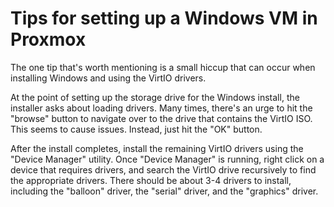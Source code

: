 # Tips for setting up a Windows VM in Proxmox

The one tip that's worth mentioning is a small hiccup that can occur when installing Windows and using the VirtIO drivers.

At the point of setting up the storage drive for the Windows install, the installer asks about loading drivers. Many times, there's an urge to hit the "browse" button to navigate over to the drive that contains the VirtIO ISO. This seems to cause issues. Instead, just hit the "OK" button.

After the install completes, install the remaining VirtIO drivers using the "Device Manager" utility. Once "Device Manager" is running, right click on a device that requires drivers, and search the VirtIO drive recursively to find the appropriate drivers. There should be about 3-4 drivers to install, including the "balloon" driver, the "serial" driver, and the "graphics" driver.
